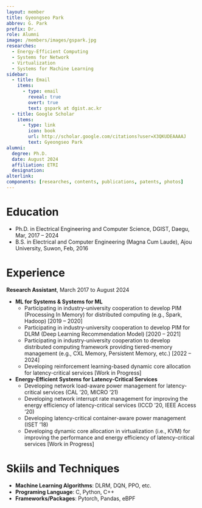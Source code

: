 ```yaml
---
layout: member
title: Gyeongseo Park
abbrev: G. Park
prefix: Dr.
role: Alumni
image: /members/images/gspark.jpg
researches:
  - Energy-Efficient Computing
  - Systems for Network
  - Virtualization
  - Systems for Machine Learning
sidebar:
  - title: Email
    items:
      - type: email
        reveal: true
        overt: true
        text: gspark at dgist.ac.kr
  - title: Google Scholar
    items:
      - type: link
        icon: book
        url: http://scholar.google.com/citations?user=X3QKUDEAAAAJ
        text: Gyeongseo Park
alumni:
  degree: Ph.D.
  date: August 2024
  affiliation: ETRI
  designation: 
alterlink: 
components: [researches, contents, publications, patents, photos]
---
```

# Education
* Ph.D. in Electrical Engineering and Computer Science, DGIST, Daegu, Mar, 2017 – 2024
* B.S. in Electrical and Computer Engineering (Magna Cum Laude), Ajou University, Suwon, Feb, 2016
  
<div class="bigspacer"></div>

# Experience
**Research Assistant**, March 2017 to August 2024

* **ML for Systems & Systems for ML**
  * Participating in industry-university cooperation to develop PIM (Processing In Memory) for distributed computing (e.g., Spark, Hadoop) [2019 – 2020]
  * Participating in industry-university cooperation to develop PIM for DLRM (Deep Learning Recommendation Model) [2020 – 2021]
  * Participating in industry-university cooperation to develop distributed computing framework providing tiered-memory management (e.g., CXL Memory, Persistent Memory, etc.) [2022 – 2024]
  * Developing reinforcement learning-based dynamic core allocation for latency-critical services [Work in Progress]
* **Energy-Efficient Systems for Latency-Critical Services**
  * Developing network load-aware power management for latency-critical services (CAL ’20, MICRO ’21)
  * Developing network interrupt rate management for improving the energy efficiency of latency-critical services (ICCD ’20, IEEE Access ‘20)
  * Developing latency-critical container-aware power management (ISET ’18)
  * Developing dynamic core allocation in virtualization (i.e., KVM) for improving the performance and energy efficiency of latency-critical services [Work in Progress]

<div class="bigspacer"></div>

# Skiils and Techniques
* **Machine Learning Algorithms**: DLRM, DQN, PPO, etc.
* **Programing Language**: C, Python, C++
* **Frameworks/Packages**: Pytorch, Pandas, eBPF